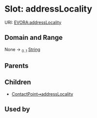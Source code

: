 
# Slot: addressLocality



URI: [EVORA:addressLocality](https://evora-project.eu/addressLocality)


## Domain and Range

None &#8594;  <sub>0..1</sub> [String](types/String.md)

## Parents


## Children

 *  [ContactPoint➞addressLocality](ContactPoint_addressLocality.md)

## Used by

